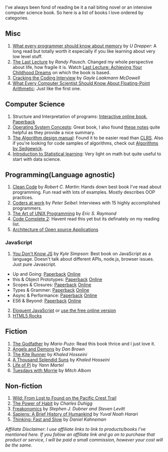 I've always been fond of reading be it a nail biting novel or an intensive computer science book. So here is a list of books I love ordered by categories.

## Misc
1. [What every programmer should know about memory](futuretech.blinkenlights.nl/misc/cpumemory.pdf) by *U Drepper*: A long read but totally worth it especially if you like learning about very low level stuff.
2. [The Last Lecture](http://amzn.to/2zxho8M) by *Randy Pausch*. Changed my whole perspective about life, how fragile it is. Watch [Last Lecture: Achieving Your Childhood Dreams](https://www.youtube.com/watch?v=ji5_MqicxSo) on which the book is based.
3. [Cracking the Coding Interview](http://amzn.to/2zyTTMr) by *Gayle Laakmann McDowell*
4. [What Every Computer Scientist Should Know About Floating-Point Arithmetic](https://ece.uwaterloo.ca/~dwharder/NumericalAnalysis/02Numerics/Double/paper.pdf): Just like the first one.

## Computer Science
1. Structure and Interpretation of programs: [Interactive online book](https://xuanji.appspot.com/isicp/), [Paperback](http://amzn.to/2zAj69c)
2. [Operating System Concepts](http://amzn.to/2yq3P7Q): Great book, I also found [these notes](https://www.cs.uic.edu/~jbell/CourseNotes/OperatingSystems/) quite helpful as they provide a nice summary.
3. [The Algorithm design manual](http://amzn.to/2yuk03J): Found it to be easier read than [CLRS](http://amzn.to/2hrg294). Also if you're looking for code samples of algorithms, check out [Algorithms by Sedgewick](http://algs4.cs.princeton.edu/home/).
4. [Introduction to Statistical learning](http://amzn.to/2hqW0LG): Very light on math but quite useful to start with data science.

## Programming(Language agnostic)
1. [Clean Code](http://amzn.to/2hr5WoI) by *Robert C. Martin*: Hands down best book I've read about programming. Fun read with lots of examples. Mostly describes OOP practices.
2. [Coders at work](http://amzn.to/2zzk1qM) by *Peter Seibel*: Interviews with 15 highly accomplished programmers.
3. [The Art of UNIX Programming](http://amzn.to/2zyI8po) by *Eric S. Raymond*
4. [Code Complete 2](http://amzn.to/2zxwX0g): Havent read this yet but its definately on my reading list.
5. [Architecture of Open source Applications](https://github.com/aosabook/aosabook)

### JavaScript
1. [You Don't Know JS](https://github.com/getify/You-Dont-Know-JS) by *Kyle Simpson*: Best book on JavaScript as a language. Doesn't talk about different APIs, node.js, browser issues. Just pure Javascript.
 - Up and Going: [Paperback]() [Online]()
 - this & Object Prototypes: [Paperback]() [Online]()
 - Scopes & Closures: [Paperback]() [Online]()
 - Types & Grammer: [Paperback]() [Online]()
 - Async & Performance: [Paperback]() [Online]()
 - ES6 & Beyond: [Paperback]() [Online]()
 
2. [Eloquent JavaScript](http://amzn.to/2zAteNo) or [use the free online version](http://eloquentjavascript.net/)
3. [HTML5 Rocks](https://www.html5rocks.com/en/)

## Fiction
1. [The Godfather](http://amzn.to/2yRJegJ) by *Mario Puzo*: Read this book thrice and I just love it.
2. [Angels and Demons](http://amzn.to/2ysb2UU) by *Dan Brown*
3. [The Kite Runner](http://amzn.to/2yQJwVc) by *Khaled Hosseini*
4. [A Thousand Splendid Suns](http://amzn.to/2i2MR9p) by *Khaled Hosseini*
5. [Life of Pi](http://amzn.to/2i41dGy) by *Yann Martel*
6. [Tuesdays with Morrie](http://amzn.to/2ypXARp) by *Mitch Albom*

## Non-fiction
1. [Wild: From Lost to Found on the Pacific Crest Trail](http://amzn.to/2zxxGi0)
2. [The Power of Habit](http://amzn.to/2AzM7js) by *Charles Duhigg*
3. [Freakonomics](http://amzn.to/2AB7d0Q) by *Stephen J. Dubner and Steven Levitt*
4. [Sapiens: A Brief History of Humankind](http://amzn.to/2ypyYYN) by *Yuval Noah Harari*
5. [Thinking: Fast and Slow](http://amzn.to/2yqxGwN) by *Daniel Kahneman*

*Affiliate Disclaimer: I use affiliate links to link to products/books I've mentioned here. If you follow an affiliate link and go on to purchase that product or service, I will be paid a small commission, however your cost will be the same.*
